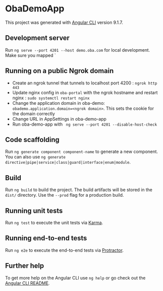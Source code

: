 # ObaDemoApp

This project was generated with [Angular CLI](https://github.com/angular/angular-cli) version 9.1.7.

## Development server

Run `ng serve --port 4201 --host demo.oba.com` for local development. Make sure you mapped 
`

## Running on a public Ngrok domain

- Create an ngrok tunnel that tunnels to localhost port 4200 : `ngrok http 443`
- Update nginx config in `oba-portal` with the ngrok hostname and restart nginx : `sudo systemctl restart nginx`
- Change the application domain in oba-demo: `obademo.application.domain=<ngrok domain>`. This sets the cookie for the domain correctly
- Change URL in AppSettings in oba-demo-app
- Run oba-demo-app with ` ng serve --port 4201 --disable-host-check`

## Code scaffolding

Run `ng generate component component-name` to generate a new component. You can also use `ng generate directive|pipe|service|class|guard|interface|enum|module`.

## Build

Run `ng build` to build the project. The build artifacts will be stored in the `dist/` directory. Use the `--prod` flag for a production build.

## Running unit tests

Run `ng test` to execute the unit tests via [Karma](https://karma-runner.github.io).

## Running end-to-end tests

Run `ng e2e` to execute the end-to-end tests via [Protractor](http://www.protractortest.org/).

## Further help

To get more help on the Angular CLI use `ng help` or go check out the [Angular CLI README](https://github.com/angular/angular-cli/blob/master/README.md).
